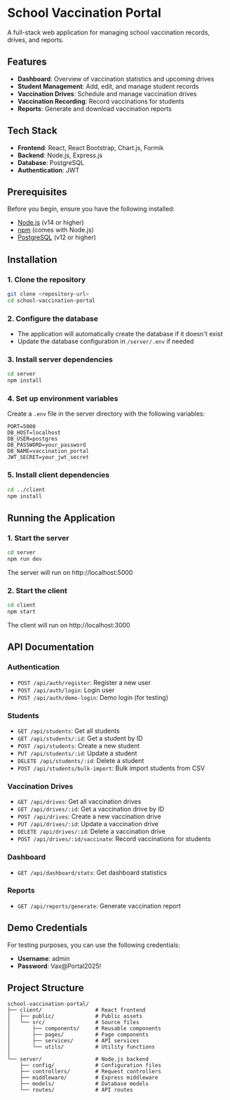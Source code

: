 # School Vaccination Portal

A full-stack web application for managing school vaccination records, drives, and reports.

## Features

- **Dashboard**: Overview of vaccination statistics and upcoming drives
- **Student Management**: Add, edit, and manage student records
- **Vaccination Drives**: Schedule and manage vaccination drives
- **Vaccination Recording**: Record vaccinations for students
- **Reports**: Generate and download vaccination reports

## Tech Stack

- **Frontend**: React, React Bootstrap, Chart.js, Formik
- **Backend**: Node.js, Express.js
- **Database**: PostgreSQL
- **Authentication**: JWT

## Prerequisites

Before you begin, ensure you have the following installed:
- [Node.js](https://nodejs.org/) (v14 or higher)
- [npm](https://www.npmjs.com/) (comes with Node.js)
- [PostgreSQL](https://www.postgresql.org/) (v12 or higher)

## Installation

### 1. Clone the repository

```bash
git clone <repository-url>
cd school-vaccination-portal
```

### 2. Configure the database

- The application will automatically create the database if it doesn't exist
- Update the database configuration in `/server/.env` if needed

### 3. Install server dependencies

```bash
cd server
npm install
```

### 4. Set up environment variables

Create a `.env` file in the server directory with the following variables:

```
PORT=5000
DB_HOST=localhost
DB_USER=postgres
DB_PASSWORD=your_password
DB_NAME=vaccination_portal
JWT_SECRET=your_jwt_secret
```

### 5. Install client dependencies

```bash
cd ../client
npm install
```

## Running the Application

### 1. Start the server

```bash
cd server
npm run dev
```

The server will run on http://localhost:5000

### 2. Start the client

```bash
cd client
npm start
```

The client will run on http://localhost:3000

## API Documentation

### Authentication

- `POST /api/auth/register`: Register a new user
- `POST /api/auth/login`: Login user
- `POST /api/auth/demo-login`: Demo login (for testing)

### Students

- `GET /api/students`: Get all students
- `GET /api/students/:id`: Get a student by ID
- `POST /api/students`: Create a new student
- `PUT /api/students/:id`: Update a student
- `DELETE /api/students/:id`: Delete a student
- `POST /api/students/bulk-import`: Bulk import students from CSV

### Vaccination Drives

- `GET /api/drives`: Get all vaccination drives
- `GET /api/drives/:id`: Get a vaccination drive by ID
- `POST /api/drives`: Create a new vaccination drive
- `PUT /api/drives/:id`: Update a vaccination drive
- `DELETE /api/drives/:id`: Delete a vaccination drive
- `POST /api/drives/:id/vaccinate`: Record vaccinations for students

### Dashboard

- `GET /api/dashboard/stats`: Get dashboard statistics

### Reports

- `GET /api/reports/generate`: Generate vaccination report

## Demo Credentials

For testing purposes, you can use the following credentials:

- **Username**: admin
- **Password**: Vax@Portal2025!

## Project Structure

```
school-vaccination-portal/
├── client/                 # React frontend
│   ├── public/             # Public assets
│   └── src/                # Source files
│       ├── components/     # Reusable components
│       ├── pages/          # Page components
│       ├── services/       # API services
│       └── utils/          # Utility functions
│
└── server/                 # Node.js backend
    ├── config/             # Configuration files
    ├── controllers/        # Request controllers
    ├── middleware/         # Express middleware
    ├── models/             # Database models
    └── routes/             # API routes
```
